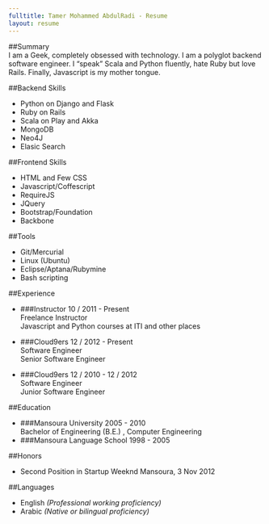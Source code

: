 ```yaml
---
fulltitle: Tamer Mohammed AbdulRadi - Resume
layout: resume
---
```

##Summary	
I am a Geek, completely obsessed with technology. I am a polyglot backend software engineer. I “speak” Scala and Python fluently, hate Ruby but love Rails. Finally, Javascript is my mother tongue.

##Backend Skills	
 - Python on Django and Flask
 - Ruby on Rails
 - Scala on Play and Akka
 - MongoDB
 - Neo4J
 - Elasic Search

##Frontend Skills	
 - HTML and Few CSS
 - Javascript/Coffescript
 - RequireJS
 - JQuery
 - Bootstrap/Foundation
 - Backbone

##Tools	

 - Git/Mercurial
 - Linux (Ubuntu)
 - Eclipse/Aptana/Rubymine
 - Bash scripting

##Experience	
 - ###Instructor
   10 / 2011 - Present  
   Freelance Instructor  
   Javascript and Python courses at ITI and other places

 - ###Cloud9ers
   12 / 2012 - Present  
   Software Engineer  
   Senior Software Engineer

 - ###Cloud9ers
   12 / 2010 - 12 / 2012  	
   Software Engineer  
   Junior Software Engineer

##Education	
 - ###Mansoura University
   2005 - 2010  
   Bachelor of Engineering (B.E.) , Computer Engineering
 - ###Mansoura Language School
   1998 - 2005

##Honors	
 - Second Position in Startup Weeknd Mansoura, 3 Nov 2012

##Languages	
 - English _(Professional working proficiency)_
 - Arabic _(Native or bilingual proficiency)_
